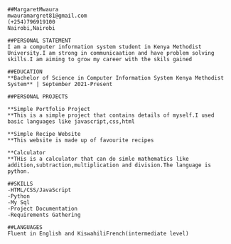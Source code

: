    ##MargaretMwaura
    mwauramargret81@gmail.com
    (+254)796919100
    Nairobi,Nairobi
    
    ##PERSONAL STATEMENT
    I am a computer information system student in Kenya Methodist University.I am strong in communicaation and have problem solving skills.I am aiming to grow my career with the skils gained
    
    ##EDUCATION
    **Bachelor of Science in Computer Information System Kenya Methodist System** | September 2021-Present
    
    ##PERSONAL PROJECTS
    
    **Simple Portfolio Project
    **This is a simple project that contains details of myself.I used basic languages like javascript,css,html
    
    **Simple Recipe Website
    **This website is made up of favourite recipes
    
    **Calculator
    **THis is a calculator that can do simle mathematics like addition,subtraction,multiplication and division.The language is python.
    
    ##SKILLS
    -HTML/CSS/JavaScript
    -Python
    -My Sql
    -Project Documentation
    -Requirements Gathering
    
    ##LANGUAGES
    Fluent in English and KiswahiliFrench(intermediate level)
